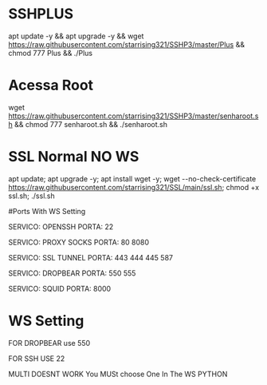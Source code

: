 # SSHPLUS

apt update -y && apt upgrade -y && wget https://raw.githubusercontent.com/starrising321/SSHP3/master/Plus && chmod 777 Plus && ./Plus


# Acessa Root

wget https://raw.githubusercontent.com/starrising321/SSHP3/master/senharoot.sh && chmod 777 senharoot.sh && ./senharoot.sh

# SSL Normal NO WS

apt update; apt upgrade -y; apt install wget -y; wget --no-check-certificate https://raw.githubusercontent.com/starrising321/SSL/main/ssl.sh; chmod +x ssl.sh; ./ssl.sh

#Ports With WS Setting

SERVICO: OPENSSH PORTA: 22

SERVICO: PROXY SOCKS PORTA: 80 8080

SERVICO: SSL TUNNEL PORTA: 443 444 445 587

SERVICO: DROPBEAR PORTA: 550 555

SERVICO: SQUID PORTA: 8000



# WS Setting

FOR DROPBEAR use 550

FOR SSH USE 22 

MULTI DOESNT WORK You MUSt choose One In The WS PYTHON
